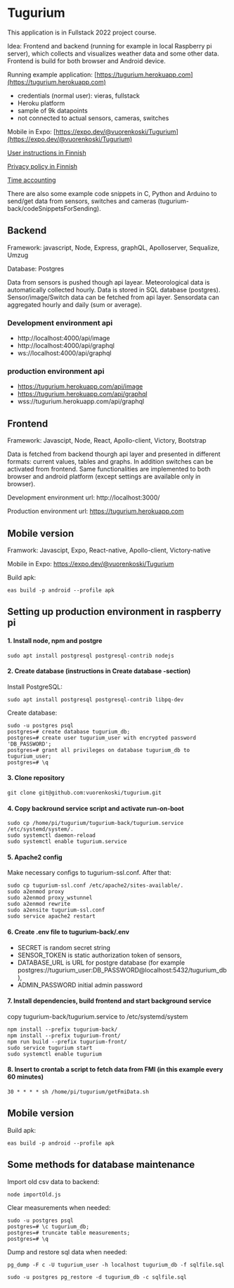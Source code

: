 # Tugurium

This application is in Fullstack 2022 project course.

Idea: Frontend and backend (running for example in local Raspberry pi server), which collects and visualizes weather data and some other data. Frontend is build for both browser and Android device.

Running example application: [https://tugurium.herokuapp.com](https://tugurium.herokuapp.com)

- credentials (normal user): vieras, fullstack
- Heroku platform
- sample of 9k datapoints
- not connected to actual sensors, cameras, switches

Mobile in Expo: [https://expo.dev/@vuorenkoski/Tugurium](https://expo.dev/@vuorenkoski/Tugurium)

[User instructions in Finnish](userInstructions.md)

[Privacy policy in Finnish](tietosuojakaytanto.md)

[Time accounting](timeAccounting.md)

There are also some example code snippets in C, Python and Arduino to send/get data from sensors, switches and cameras (tugurium-back/codeSnippetsForSending).

## Backend

Framework: javascript, Node, Express, graphQL, Apolloserver, Sequalize, Umzug

Database: Postgres

Data from sensors is pushed though api layear. Meteorological data is automatically collected hourly. Data is stored in SQL database (postgres). Sensor/image/Switch data can be fetched from api layer. Sensordata can aggregated hourly and daily (sum or average).

### Development environment api

- http://localhost:4000/api/image
- http://localhost:4000/api/graphql
- ws://localhost:4000/api/graphql

### production environment api

- https://tugurium.herokuapp.com/api/image
- https://tugurium.herokuapp.com/api/graphql
- wss://tugurium.herokuapp.com/api/graphql

## Frontend

Framework: Javascipt, Node, React, Apollo-client, Victory, Bootstrap

Data is fetched from backend thourgh api layer and presented in different formats: current values, tables and graphs. In addition switches can be activated from frontend. Same functionalities are implemented to both browser and android platform (except settings are available only in browser).

Development environment url: http://localhost:3000/

Production environment url: https://tugurium.herokuapp.com

## Mobile version

Framwork: Javascipt, Expo, React-native, Apollo-client, Victory-native

Mobile in Expo: https://expo.dev/@vuorenkoski/Tugurium

Build apk:

```
eas build -p android --profile apk
```

## Setting up production environment in raspberry pi

#### 1. Install node, npm and postgre

```
sudo apt install postgresql postgresql-contrib nodejs
```

#### 2. Create database (instructions in Create database -section)

Install PostgreSQL:

```
sudo apt install postgresql postgresql-contrib libpq-dev
```

Create database:

```
sudo -u postgres psql
postgres=# create database tugurium_db;
postgres=# create user tugurium_user with encrypted password 'DB_PASSWORD';
postgres=# grant all privileges on database tugurium_db to tugurium_user;
postgres=# \q
```

#### 3. Clone repository

```
git clone git@github.com:vuorenkoski/tugurium.git
```

#### 4. Copy backround service script and activate run-on-boot

```
sudo cp /home/pi/tugurium/tugurium-back/tugurium.service /etc/systemd/system/.
sudo systemctl daemon-reload
sudo systemctl enable tugurium.service
```

#### 5. Apache2 config

Make necessary configs to tugurium-ssl.conf. After that:

```
sudo cp tugurium-ssl.conf /etc/apache2/sites-available/.
sudo a2enmod proxy
sudo a2enmod proxy_wstunnel
sudo a2enmod rewrite
sudo a2ensite tugurium-ssl.conf
sudo service apache2 restart
```

#### 6. Create .env file to tugurium-back/.env

- SECRET is random secret string
- SENSOR_TOKEN is static authorization token of sensors,
- DATABASE_URL is URL for postgre database (for example postgres://tugurium_user:DB_PASSWORD@localhost:5432/tugurium_db),
- ADMIN_PASSWORD initial admin password

#### 7. Install dependencies, build frontend and start background service

copy tugurium-back/tugurium.service to /etc/systemd/system

```
npm install --prefix tugurium-back/
npm install --prefix tugurium-front/
npm run build --prefix tugurium-front/
sudo service tugurium start
sudo systemctl enable tugurium
```

#### 8. Insert to crontab a script to fetch data from FMI (in this example every 60 minutes)

```
30 * * * * sh /home/pi/tugurium/getFmiData.sh
```

## Mobile version

Build apk:

```
eas build -p android --profile apk
```

## Some methods for database maintenance

Import old csv data to backend:

```
node importOld.js
```

Clear measurements when needed:

```
sudo -u postgres psql
postgres=# \c tugurium_db;
postgres=# truncate table measurements;
postgres=# \q
```

Dump and restore sql data when needed:

```
pg_dump -F c -U tugurium_user -h localhost tugurium_db -f sqlfile.sql

sudo -u postgres pg_restore -d tugurium_db -c sqlfile.sql

```
